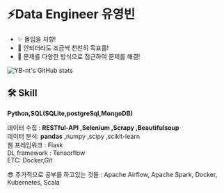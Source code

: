 
<!--
**YB-nt/YB-nt** is a ✨ _special_ ✨ repository because its `README.md` (this file) appears on your GitHub profile.

Here are some ideas to get you started:

- 🔭 I’m currently working on ...
- 🌱 I’m currently learning ...
- 👯 I’m looking to collaborate on ...
- 🤔 I’m looking for help with ...
- 💬 Ask me about ...
- 📫 How to reach me: ...
- 😄 Pronouns: ...
- ⚡ Fun fact: ...
-->
# ⚡Data Engineer 유영빈

- ✨ 몰입을 지향!
- 🤔 안되더라도 조금씩 천천히 목표를!
- :eyes: 문제를 다양한 방식으로 접근하여 문제를 해결!

![YB-nt's GitHub stats](https://github-readme-stats.vercel.app/api?username=YB-nt&show_icons=true&theme=transparent)

## 🛠 Skill 

**Python,SQL(SQLite,postgreSql,MongoDB)** <br>
  
데이터 수집 : **RESTful-API ,Selenium ,Scrapy ,Beautifulsoup** <br>
데이터 분석: **pandas** ,numpy ,scipy ,scikit-learn <br>
웹 프레임워크 : Flask <br>
DL framework : Tensorflow <br>
ETC: Docker,Git <br>

:sunglasses: 추가적으로 공부를 하고있는 것들 : Apache Airflow, Apache Spark, Docker, Kubernetes, Scala
